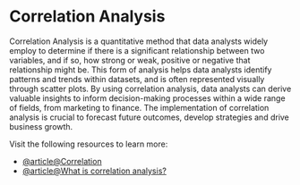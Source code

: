 # Correlation Analysis

Correlation Analysis is a quantitative method that data analysts widely employ to determine if there is a significant relationship between two variables, and if so, how strong or weak, positive or negative that relationship might be. This form of analysis helps data analysts identify patterns and trends within datasets, and is often represented visually through scatter plots. By using correlation analysis, data analysts can derive valuable insights to inform decision-making processes within a wide range of fields, from marketing to finance. The implementation of correlation analysis is crucial to forecast future outcomes, develop strategies and drive business growth.

Visit the following resources to learn more:

- [@article@Correlation](https://www.mathsisfun.com/data/correlation.html)
- [@article@What is correlation analysis?](https://blog.flexmr.net/correlation-analysis-definition-exploration)